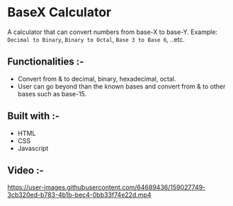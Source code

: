 # BaseX Calculator

A calculator that can convert numbers from base-X to base-Y. Example: `` Decimal to Binary ``, `` Binary to Octal ``, `` Base 3 to Base 6 ``, ..etc.

## Functionalities :-

- Convert from & to decimal, binary, hexadecimal, octal.
- User can go beyond than the known bases and convert from & to other bases such as base-15.

## Built with :-

- HTML
- CSS
- Javascript

## Video :-

https://user-images.githubusercontent.com/64689436/159027749-3cb320ed-b783-4b1b-bec4-0bb33f74e22d.mp4
